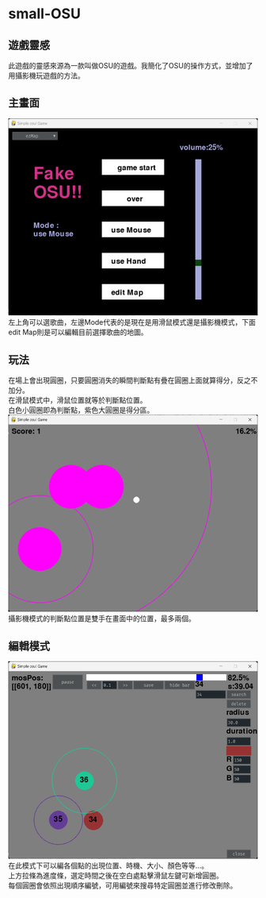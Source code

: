 # small-OSU
## 遊戲靈感
此遊戲的靈感來源為一款叫做OSU的遊戲。我簡化了OSU的操作方式，並增加了用攝影機玩遊戲的方法。
## 主畫面
![image](https://github.com/PaidaAn/small-OSU/blob/main/picture/主畫面.png)
左上角可以選歌曲，左邊Mode代表的是現在是用滑鼠模式還是攝影機模式，下面edit Map則是可以編輯目前選擇歌曲的地圖。
## 玩法
在場上會出現圓圈，只要圓圈消失的瞬間判斷點有疊在圓圈上面就算得分，反之不加分。  
在滑鼠模式中，滑鼠位置就等於判斷點位置。  
白色小圓圈即為判斷點，紫色大圓圈是得分區。  
![image](https://github.com/PaidaAn/small-OSU/blob/main/picture/主遊戲畫面.png)  
攝影機模式的判斷點位置是雙手在畫面中的位置，最多兩個。

## 編輯模式
![image](https://github.com/PaidaAn/small-OSU/blob/main/picture/地圖編輯器.png)
在此模式下可以編各個點的出現位置、時機、大小、顏色等等...。  
上方拉條為進度條，選定時間之後在空白處點擊滑鼠左鍵可新增圓圈。  
每個圓圈會依照出現順序編號，可用編號來搜尋特定圓圈並進行修改刪除。
